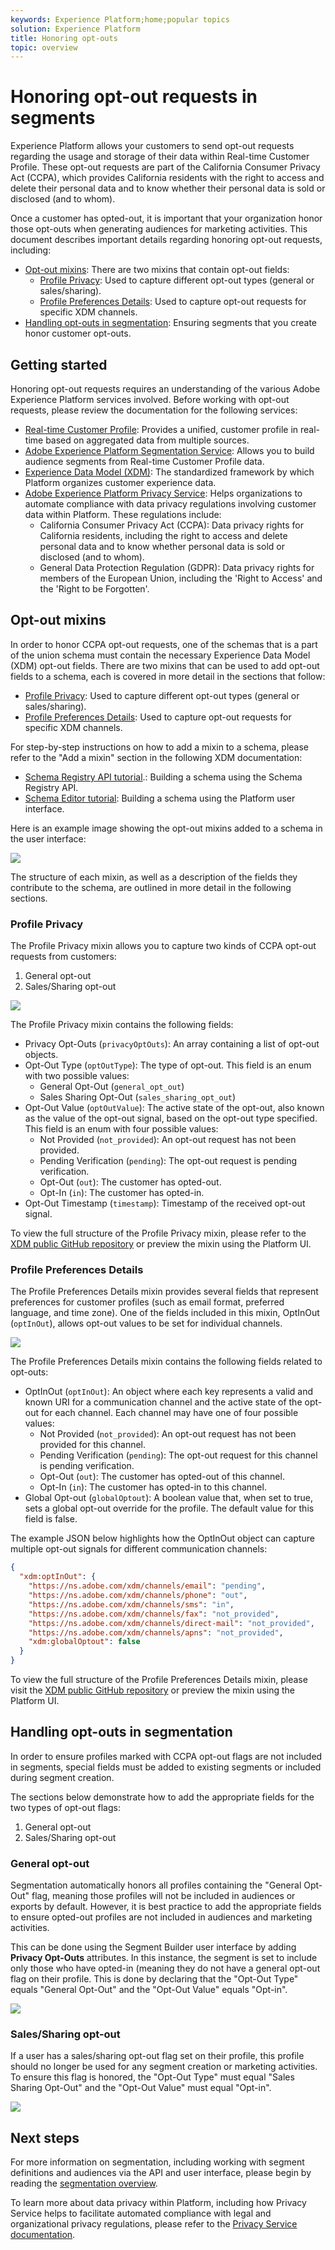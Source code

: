 ```yaml
---
keywords: Experience Platform;home;popular topics
solution: Experience Platform
title: Honoring opt-outs
topic: overview
---
```


# Honoring opt-out requests in segments

Experience Platform allows your customers to send opt-out requests regarding the usage and storage of their data within Real-time Customer Profile. These opt-out requests are part of the California Consumer Privacy Act (CCPA), which provides California residents with the right to access and delete their personal data and to know whether their personal data is sold or disclosed (and to whom). 

Once a customer has opted-out, it is important that your organization honor those opt-outs when generating audiences for marketing activities. This document describes important details regarding honoring opt-out requests, including: 

- [Opt-out mixins](#opt-out-mixins): There are two mixins that contain opt-out fields:
    - [Profile Privacy](#profile-privacy): Used to capture different opt-out types (general or sales/sharing).
    - [Profile Preferences Details](#profile-preferences-details): Used to capture opt-out requests for specific XDM channels.
- [Handling opt-outs in segmentation](#handling-opt-outs-in-segmentation): Ensuring segments that you create honor customer opt-outs.

## Getting started

Honoring opt-out requests requires an understanding of the various Adobe Experience Platform services involved. Before working with opt-out requests, please review the documentation for the following services:

- [Real-time Customer Profile](../profile/home.md): Provides a unified, customer profile in real-time based on aggregated data from multiple sources.
- [Adobe Experience Platform Segmentation Service](./home.md): Allows you to build audience segments from Real-time Customer Profile data.
- [Experience Data Model (XDM)](../xdm/home.md): The standardized framework by which Platform organizes customer experience data.
- [Adobe Experience Platform Privacy Service](../privacy-service/home.md): Helps organizations to automate compliance with data privacy regulations involving customer data within Platform. These regulations include:
    - California Consumer Privacy Act (CCPA): Data privacy rights for California residents, including the right to access and delete personal data and to know whether personal data is sold or disclosed (and to whom). 
    - General Data Protection Regulation (GDPR): Data privacy rights for members of the European Union, including the 'Right to Access' and the 'Right to be Forgotten'.  

## Opt-out mixins

In order to honor CCPA opt-out requests, one of the schemas that is a part of the union schema must contain the necessary Experience Data Model (XDM) opt-out fields. There are two mixins that can be used to add opt-out fields to a schema, each is covered in more detail in the sections that follow:

- [Profile Privacy](#profile-privacy): Used to capture different opt-out types (general or sales/sharing).
- [Profile Preferences Details](#profile-preferences-details): Used to capture opt-out requests for specific XDM channels.

For step-by-step instructions on how to add a mixin to a schema, please refer to the "Add a mixin" section in the following XDM documentation:
- [Schema Registry API tutorial](../xdm/api/getting-started.md).: Building a schema using the Schema Registry API.
- [Schema Editor tutorial](../xdm/tutorials/create-schema-ui.md): Building a schema using the Platform user interface.

Here is an example image showing the opt-out mixins added to a schema in the user interface:

![](images/opt-outs/opt-out-mixins-user-interface.png)

The structure of each mixin, as well as a description of the fields they contribute to the schema, are outlined in more detail in the following sections.

### Profile Privacy

The Profile Privacy mixin allows you to capture two kinds of CCPA opt-out requests from customers:

1. General opt-out
2. Sales/Sharing opt-out

![](images/opt-outs/profile-privacy.png)

The Profile Privacy mixin contains the following fields:

- Privacy Opt-Outs (`privacyOptOuts`): An array containing a list of opt-out objects.
- Opt-Out Type (`optOutType`): The type of opt-out. This field is an enum with two possible values:
    - General Opt-Out (`general_opt_out`)
    - Sales Sharing Opt-Out (`sales_sharing_opt_out`)
- Opt-Out Value (`optOutValue`): The active state of the opt-out, also known as the value of the opt-out signal, based on the opt-out type specified. This field is an enum with four possible values:
    - Not Provided (`not_provided`): An opt-out request has not been provided.
    - Pending Verification (`pending`): The opt-out request is pending verification.
    - Opt-Out (`out`): The customer has opted-out.
    - Opt-In (`in`): The customer has opted-in.
- Opt-Out Timestamp (`timestamp`): Timestamp of the received opt-out signal.

To view the full structure of the Profile Privacy mixin, please refer to the [XDM public GitHub repository](https://github.com/adobe/xdm/blob/master/schemas/context/profile-privacy.schema.json) or preview the mixin using the Platform UI.

### Profile Preferences Details

The Profile Preferences Details mixin provides several fields that represent preferences for customer profiles (such as email format, preferred language, and time zone). One of the fields included in this mixin, OptInOut (`optInOut`), allows opt-out values to be set for individual channels. 

![](images/opt-outs/profile-preferences-details.png)

The Profile Preferences Details mixin contains the following fields related to opt-outs:

- OptInOut (`optInOut`): An object where each key represents a valid and known URI for a communication channel and the active state of the opt-out for each channel. Each channel may have one of four possible values:
    - Not Provided (`not_provided`): An opt-out request has not been provided for this channel.
    - Pending Verification (`pending`): The opt-out request for this channel is pending verification.
    - Opt-Out (`out`): The customer has opted-out of this channel.
    - Opt-In (`in`): The customer has opted-in to this channel.
- Global Opt-out (`globalOptout`): A boolean value that, when set to true, sets a global opt-out override for the profile. The default value for this field is false.

The example JSON below highlights how the OptInOut object can capture multiple opt-out signals for different communication channels:

```json
{
  "xdm:optInOut": {
    "https://ns.adobe.com/xdm/channels/email": "pending",
    "https://ns.adobe.com/xdm/channels/phone": "out",
    "https://ns.adobe.com/xdm/channels/sms": "in",
    "https://ns.adobe.com/xdm/channels/fax": "not_provided",
    "https://ns.adobe.com/xdm/channels/direct-mail": "not_provided",
    "https://ns.adobe.com/xdm/channels/apns": "not_provided",
    "xdm:globalOptout": false
  }
}
```

To view the full structure of the Profile Preferences Details mixin, please visit the [XDM public GitHub repository](https://github.com/adobe/xdm/blob/master/schemas/context/profile-preferences-details.schema.json) or preview the mixin using the Platform UI.

## Handling opt-outs in segmentation 

In order to ensure profiles marked with CCPA opt-out flags are not included in segments, special fields must be added to existing segments or included during segment creation.

The sections below demonstrate how to add the appropriate fields for the two types of opt-out flags:
1. General opt-out
2. Sales/Sharing opt-out

### General opt-out

Segmentation automatically honors all profiles containing the "General Opt-Out" flag, meaning those profiles will not be included in audiences or exports by default. However, it is best practice to add the appropriate fields to ensure opted-out profiles are not included in audiences and marketing activities.

This can be done using the Segment Builder user interface by adding **Privacy Opt-Outs** attributes. In this instance, the segment is set to include only those who have opted-in (meaning they do not have a general opt-out flag on their profile. This is done by declaring that the "Opt-Out Type" equals "General Opt-Out" and the "Opt-Out Value" equals "Opt-in". 

![](images/opt-outs/segment-general-opt-out.png)

### Sales/Sharing opt-out

If a user has a sales/sharing opt-out flag set on their profile, this profile should no longer be used for any segment creation or marketing activities. To ensure this flag is honored, the "Opt-Out Type" must equal "Sales Sharing Opt-Out" and the "Opt-Out Value" must equal "Opt-in".

![](images/opt-outs/segment-sales-sharing-opt-out.png)

<!-- ### Overriding default exclusions

In some instances, such as building a segment of people who have opted out, it may be necessary to override the default exclusion of opted-out profiles. This override can be done via the API or in the Segment Builder user interface. -->

## Next steps

For more information on segmentation, including working with segment definitions and audiences via the API and user interface, please begin by reading the [segmentation overview](./home.md).

To learn more about data privacy within Platform, including how Privacy Service helps to facilitate automated compliance with legal and organizational privacy regulations, please refer to the [Privacy Service documentation](../privacy-service/home.md).
